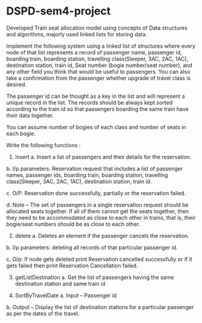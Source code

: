 # DSPD-sem4-project
Developed Train seat allocation model using concepts of Data structures and algorithms, majorly used linked lists for storing data.

Implement the following system using a linked list of structures where every node of that list 
represents a record of passenger name, passenger id, boarding train, boarding station, 
travelling class(Sleeper, 3AC, 2AC, 1AC), destination station, train id, Seat number (bogie 
number/seat number), and any other field you think that would be useful to passengers. You 
can also take a confirmation from the passenger whether upgrade of travel class is desired. 

The passenger id can be thought as a key in the list and will represent a unique record in the 
list. The records should be always kept sorted according to the train id so that passengers
boarding the same train have their data together.

You can assume number of bogies of each class and number of seats in each bogie.

Write the following functions :

1. insert 
  a. Insert a list of passengers and their details for the reservation. <br>
   
  b. I/p parameters: Reservation request that includes a list of passenger names, 
      passenger ids, boarding train, boarding station, travelling class(Sleeper, 3AC, 
      2AC, 1AC), destination station, train id. 
      
  c. O/P: Reservation done successfully, partially or the reservation failed. 
   
  d. Note – The set of passengers in a single reservation request should be 
     allocated seats together. If all of them cannot get the seats together, then they 
     need to be accommodated as close to each other in trains, that is, their 
     bogie/seat numbers should be as close to each other.
    
2. delete
  a. Deletes an element if the passenger cancels the reservation.
   
  b. I/p parameters: deleting all records of that particular passenger id.
   
  c. O/p: If node gets deleted print Reservation cancelled successfully or if it gets 
     failed then print Reservation Cancellation failed.
      
      
3. getListDestination
  a. Get the list of passengers having the same destination station and same train id
     
4. SortByTravelDate
  a. Input – Passenger id 
   
  b. Output – Display the list of destination stations for a particular passenger as 
     per the dates of the travel.

